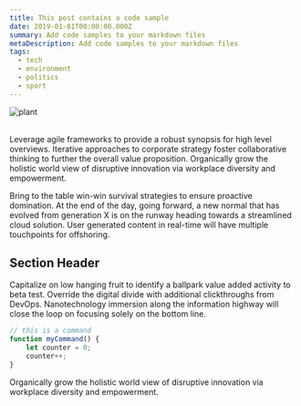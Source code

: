 ```yaml
---
title: This post contains a code sample
date: 2019-01-01T00:00:00.000Z
summary: Add code samples to your markdown files
metaDescription: Add code samples to your markdown files
tags:
  - tech
  - environment
  - politics
  - sport
---
```

![plant](/src/assets/img/logo.png "fern")

\
Leverage agile frameworks to provide a robust synopsis for high level overviews. Iterative approaches to corporate strategy foster collaborative thinking to further the overall value proposition. Organically grow the holistic world view of disruptive innovation via workplace diversity and empowerment.

Bring to the table win-win survival strategies to ensure proactive domination. At the end of the day, going forward, a new normal that has evolved from generation X is on the runway heading towards a streamlined cloud solution. User generated content in real-time will have multiple touchpoints for offshoring.

## Section Header

Capitalize on low hanging fruit to identify a ballpark value added activity to beta test. Override the digital divide with additional clickthroughs from DevOps. Nanotechnology immersion along the information highway will close the loop on focusing solely on the bottom line.

```js
// this is a command
function myCommand() {
	let counter = 0;
	counter++;
}
```

Organically grow the holistic world view of disruptive innovation via workplace diversity and empowerment.